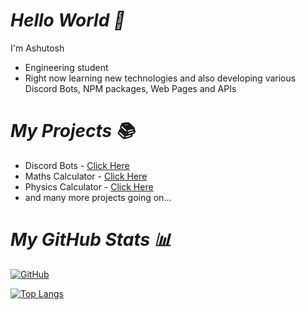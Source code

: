 # _Hello World 👋_

I'm Ashutosh

- Engineering student
- Right now learning new technologies and also developing various Discord Bots, NPM packages, Web Pages and APIs

# _My Projects 📚_

- Discord Bots - [Click Here](https://top.gg/user/1148746244592173056)
- Maths Calculator - [Click Here](https://mathrockz.netlify.app)
- Physics Calculator - [Click Here](https://physicsrockz.netlify.app)
- and many more projects going on...

# _My GitHub Stats 📊_

[![GitHub](https://github-readme-stats.vercel.app/api?username=ashutoshswamy&theme=tokyonight)](https://github.com/ashutoshswamy)

[![Top Langs](https://github-readme-stats.vercel.app/api/top-langs/?username=ashutoshswamy&theme=tokyonight&layout=compact)](https://github.com/ashutoshswamy)
